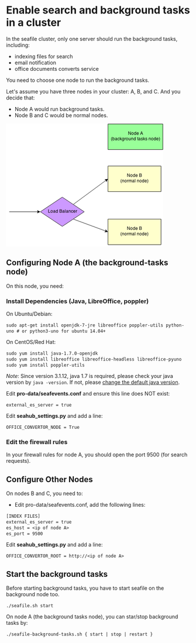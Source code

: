 # Enable search and background tasks in a cluster

In the seafile cluster, only one server should run the background tasks, including:

- indexing files for search
- email notification
- office documents converts service


You need to choose one node to run the background tasks.

Let's assume you have three nodes in your cluster: A, B, and C. And you decide that:

* Node A would run background tasks.
* Node B and C would be normal nodes.

![cluster-nodes](../images/cluster-nodes.png)


## Configuring Node A (the background-tasks node)

On this node, you need:

### Install Dependencies (Java, LibreOffice, poppler)

On Ubuntu/Debian:
```
sudo apt-get install openjdk-7-jre libreoffice poppler-utils python-uno # or python3-uno for ubuntu 14.04+
```

On CentOS/Red Hat:
```
sudo yum install java-1.7.0-openjdk
sudo yum install libreoffice libreoffice-headless libreoffice-pyuno
sudo yum install poppler-utils
```

*Note*: Since version 3.1.12, java 1.7 is required, please check your java version by `java -version`. If not, please [change the default java version](./change_default_java.md).


Edit **pro-data/seafevents.conf** and ensure this line does NOT exist:

```
external_es_server = true
```

Edit **seahub_settings.py** and add a line:

```
OFFICE_CONVERTOR_NODE = True
```

### Edit the firewall rules

In your firewall rules for node A, you should open the port 9500 (for search requests).

## Configure Other Nodes

On nodes B and C, you need to:

* Edit pro-data/seafevents.conf, add the following lines:
```
[INDEX FILES]
external_es_server = true
es_host = <ip of node A>
es_port = 9500
```

Edit **seahub_settings.py** and add a line:

```
OFFICE_CONVERTOR_ROOT = http://<ip of node A>
```

## Start the background tasks

Before starting background tasks, you have to start seafile on the background node too.

```
./seafile.sh start
```

On node A (the background tasks node), you can star/stop background tasks by:

```
./seafile-background-tasks.sh { start | stop | restart }
```
